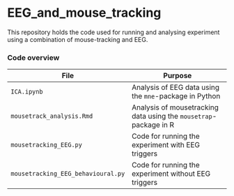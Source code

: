# EEG_and_mouse_tracking
This repository holds the code used for running and analysing experiment using a combination of mouse-tracking and EEG.


### Code overview
| File                               | Purpose                   |
| ---------------------------------- | ------------------------- |
| `ICA.ipynb`                        | Analysis of EEG data using the `mne`-package in Python            |
| `mousetrack_analysis.Rmd`          | Analysis of mousetracking data using the `mousetrap`-package in R |
| `mousetracking_EEG.py`             | Code for running the experiment with EEG triggers                 |
| `mousetracking_EEG_behavioural.py` | Code for running the experiment without EEG triggers              |